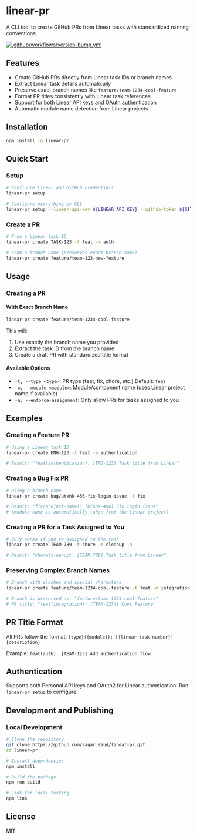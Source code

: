 # linear-pr

A CLI tool to create GitHub PRs from Linear tasks with standardized naming conventions.

[![.github/workflows/version-bump.yml](https://github.com/sagarsaud51/linear-pr/actions/workflows/version-bump.yml/badge.svg)](https://github.com/sagarsaud51/linear-pr/actions/workflows/version-bump.yml)

## Features

- Create GitHub PRs directly from Linear task IDs or branch names
- Extract Linear task details automatically
- Preserve exact branch names like `feature/team-1234-cool-feature`
- Format PR titles consistently with Linear task references
- Support for both Linear API keys and OAuth authentication
- Automatic module name detection from Linear projects

## Installation

```bash
npm install -g linear-pr
```

## Quick Start

### Setup

```bash
# Configure Linear and GitHub credentials
linear-pr setup

# Configure everything by CLI
linear-pr setup --linear-api-key ${LINEAR_API_KEY} --github-token ${GITHUB_TOKEN}
```

### Create a PR

```bash
# From a Linear task ID
linear-pr create TASK-123 -t feat -m auth

# From a branch name (preserves exact branch name)
linear-pr create feature/team-123-new-feature
```

## Usage

### Creating a PR

#### With Exact Branch Name

```bash
linear-pr create feature/team-1234-cool-feature
```

This will:
1. Use exactly the branch name you provided 
2. Extract the task ID from the branch name
3. Create a draft PR with standardized title format

#### Available Options

- `-t, --type <type>`: PR type (feat, fix, chore, etc.) Default: `feat`
- `-m, --module <module>`: Module/component name (uses Linear project name if available)
- `-a, --enforce-assignment`: Only allow PRs for tasks assigned to you

## Examples

### Creating a Feature PR

```bash
# Using a Linear task ID
linear-pr create ENG-123 -t feat -m authentication

# Result: "feat(authentication): [ENG-123] Task title from Linear"
```

### Creating a Bug Fix PR

```bash
# Using a branch name
linear-pr create bug/utxhk-456-fix-login-issue -t fix

# Result: "fix(project-name): [UTXHK-456] Fix login issue"
# (module name is automatically taken from the Linear project)
```

### Creating a PR for a Task Assigned to You

```bash
# Only works if you're assigned to the task
linear-pr create TEAM-789 -t chore -m cleanup -a

# Result: "chore(cleanup): [TEAM-789] Task title from Linear"
```

### Preserving Complex Branch Names

```bash
# Branch with slashes and special characters
linear-pr create feature/team-1234-cool-feature -t feat -m integration

# Branch is preserved as: "feature/team-1234-cool-feature"
# PR title: "feat(integration): [TEAM-1234] Cool Feature"
```

## PR Title Format

All PRs follow the format: `{type}({module}): [{linear task number}] {description}`

Example: `feat(auth): [TEAM-123] Add authentication flow`

## Authentication

Supports both Personal API keys and OAuth2 for Linear authentication. Run `linear-pr setup` to configure.

## Development and Publishing

### Local Development

```bash
# Clone the repository
git clone https://github.com/sagar.saud/linear-pr.git
cd linear-pr

# Install dependencies
npm install

# Build the package
npm run build

# Link for local testing
npm link
```

## License

MIT 